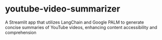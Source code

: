 # youtube-video-summarizer
A Streamlit app that utilizes LangChain and Google PALM to generate concise summaries of YouTube videos, enhancing content accessibility and comprehension
